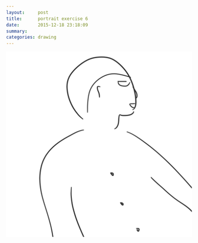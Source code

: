 ```yaml
---
layout:     post
title:      portrait exercise 6
date:       2015-12-18 23:18:09
summary:    
categories: drawing
---
```

![portrait exercise 6](/images/_diary/portrait-exercise-6.png "a departing friend")
